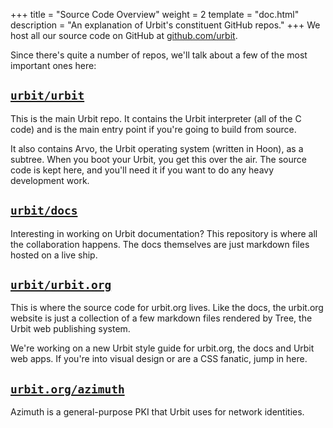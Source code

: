 +++
title = "Source Code Overview"
weight = 2
template = "doc.html"
description = "An explanation of Urbit's constituent GitHub repos."
+++
We host all our source code on GitHub at [github.com/urbit](https://github.com/urbit).

Since there's quite a number of repos, we'll talk about a few of the most
important ones here:

## [`urbit/urbit`](https://github.com/urbit/urbit)

This is the main Urbit repo. It contains the Urbit interpreter (all of the C code) and is the main entry point if you're going to build from source.

It also contains Arvo, the Urbit operating system (written in Hoon), as a subtree. When you boot your Urbit, you get this over the air. The source code is kept here, and you'll need it if you want to do any heavy development work.

## [`urbit/docs`](https://github.com/urbit/docs)

Interesting in working on Urbit documentation? This repository is where all the collaboration happens. The docs themselves are just markdown files hosted on a live ship.

## [`urbit/urbit.org`](https://github.com/urbit/urbit.org)

This is where the source code for urbit.org lives. Like the docs, the urbit.org website is just a collection of a few markdown files rendered by Tree, the Urbit web publishing system.

We're working on a new Urbit style guide for urbit.org, the docs and Urbit web apps. If you're into visual design or are a CSS fanatic, jump in here.

## [`urbit.org/azimuth`](https://github.com/urbit/azimuth)

Azimuth is a general-purpose PKI that Urbit uses for network identities.

